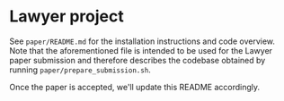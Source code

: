 # Lawyer project

See `paper/README.md` for the installation instructions and code overview.
Note that the aforementioned file is intended to be used for the Lawyer paper submission and therefore describes the codebase obtained by running `paper/prepare_submission.sh`.

Once the paper is accepted, we'll update this README accordingly.
